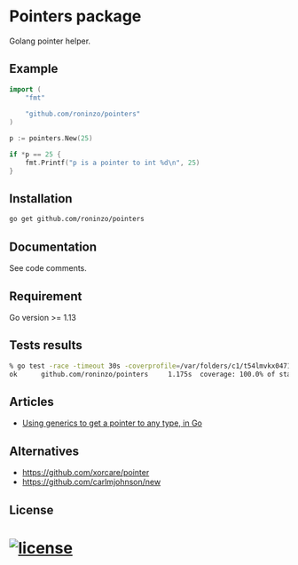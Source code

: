 # Pointers package

Golang pointer helper.


## Example

```go
import (
    "fmt"
    
    "github.com/roninzo/pointers"
)

p := pointers.New(25)

if *p == 25 {
    fmt.Printf("p is a pointer to int %d\n", 25)
}
```

## Installation

```bash
go get github.com/roninzo/pointers
```

## Documentation

See code comments.

## Requirement

Go version >= 1.13

## Tests results

```bash
% go test -race -timeout 30s -coverprofile=/var/folders/c1/t54lmvkx04715z80v5scjc6c0000gn/T/vscode-gofByx8l/go-code-cover github.com/roninzo/pointers
ok      github.com/roninzo/pointers     1.175s  coverage: 100.0% of statements
```

## Articles

- [Using generics to get a pointer to any type, in Go](https://www.jvt.me/posts/2022/07/29/go-pointer-generic/)

## Alternatives

- https://github.com/xorcare/pointer
- https://github.com/carlmjohnson/new

## License

[![license](https://img.shields.io/badge/license-MIT-green "The MIT License (MIT)")](LICENSE)
=======
